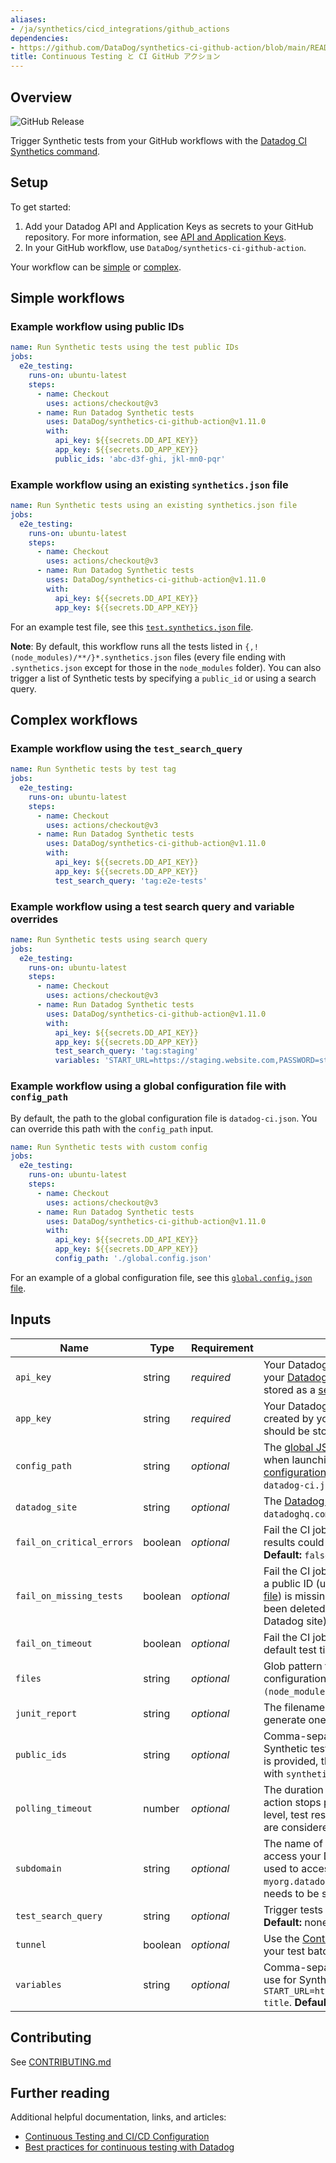 ```yaml
---
aliases:
- /ja/synthetics/cicd_integrations/github_actions
dependencies:
- https://github.com/DataDog/synthetics-ci-github-action/blob/main/README.md
title: Continuous Testing と CI GitHub アクション
---
```

## Overview

![GitHub Release](https://img.shields.io/github/v/release/DataDog/synthetics-ci-github-action)

Trigger Synthetic tests from your GitHub workflows with the [Datadog CI Synthetics command][1].

## Setup

To get started:

1. Add your Datadog API and Application Keys as secrets to your GitHub repository. For more information, see [API and Application Keys][2].
2. In your GitHub workflow, use `DataDog/synthetics-ci-github-action`.

Your workflow can be [simple](#simple-workflows) or [complex](#complex-workflows).

## Simple workflows

### Example workflow using public IDs

```yaml
name: Run Synthetic tests using the test public IDs
jobs:
  e2e_testing:
    runs-on: ubuntu-latest
    steps:
      - name: Checkout
        uses: actions/checkout@v3
      - name: Run Datadog Synthetic tests
        uses: DataDog/synthetics-ci-github-action@v1.11.0
        with:
          api_key: ${{secrets.DD_API_KEY}}
          app_key: ${{secrets.DD_APP_KEY}}
          public_ids: 'abc-d3f-ghi, jkl-mn0-pqr'
```

### Example workflow using an existing `synthetics.json` file

```yaml
name: Run Synthetic tests using an existing synthetics.json file
jobs:
  e2e_testing:
    runs-on: ubuntu-latest
    steps:
      - name: Checkout
        uses: actions/checkout@v3
      - name: Run Datadog Synthetic tests
        uses: DataDog/synthetics-ci-github-action@v1.11.0
        with:
          api_key: ${{secrets.DD_API_KEY}}
          app_key: ${{secrets.DD_APP_KEY}}
```

For an example test file, see this [`test.synthetics.json` file][12].

**Note**: By default, this workflow runs all the tests listed in `{,!(node_modules)/**/}*.synthetics.json` files (every file ending with `.synthetics.json` except for those in the `node_modules` folder). You can also trigger a list of Synthetic tests by specifying a `public_id` or using a search query.

## Complex workflows

### Example workflow using the `test_search_query`

```yaml
name: Run Synthetic tests by test tag
jobs:
  e2e_testing:
    runs-on: ubuntu-latest
    steps:
      - name: Checkout
        uses: actions/checkout@v3
      - name: Run Datadog Synthetic tests
        uses: DataDog/synthetics-ci-github-action@v1.11.0
        with:
          api_key: ${{secrets.DD_API_KEY}}
          app_key: ${{secrets.DD_APP_KEY}}
          test_search_query: 'tag:e2e-tests'
```

### Example workflow using a test search query and variable overrides

```yaml
name: Run Synthetic tests using search query
jobs:
  e2e_testing:
    runs-on: ubuntu-latest
    steps:
      - name: Checkout
        uses: actions/checkout@v3
      - name: Run Datadog Synthetic tests
        uses: DataDog/synthetics-ci-github-action@v1.11.0
        with:
          api_key: ${{secrets.DD_API_KEY}}
          app_key: ${{secrets.DD_APP_KEY}}
          test_search_query: 'tag:staging'
          variables: 'START_URL=https://staging.website.com,PASSWORD=stagingpassword'
```

### Example workflow using a global configuration file with `config_path`

By default, the path to the global configuration file is `datadog-ci.json`. You can override this path with the `config_path` input.

```yaml
name: Run Synthetic tests with custom config
jobs:
  e2e_testing:
    runs-on: ubuntu-latest
    steps:
      - name: Checkout
        uses: actions/checkout@v3
      - name: Run Datadog Synthetic tests
        uses: DataDog/synthetics-ci-github-action@v1.11.0
        with:
          api_key: ${{secrets.DD_API_KEY}}
          app_key: ${{secrets.DD_APP_KEY}}
          config_path: './global.config.json'
```

For an example of a global configuration file, see this [`global.config.json` file][13].

## Inputs

| Name                      | Type    | Requirement | Description                                                                                                                                                                                                                                  |
| ------------------------- | ------- | ----------- | -------------------------------------------------------------------------------------------------------------------------------------------------------------------------------------------------------------------------------------------- |
| `api_key`                 | string  | _required_  | Your Datadog API key. This key is created by your [Datadog organization][2] and should be stored as a [secret][3]. **Default:** none.                                                                                                        |
| `app_key`                 | string  | _required_  | Your Datadog Application key. This key is created by your [Datadog organization][2] and should be stored as a [secret][3]. **Default:** none.                                                                                                |
| `config_path`             | string  | _optional_  | The [global JSON configuration][4] to be used when launching tests. See the [example configuration file][13] for more details. **Default:** `datadog-ci.json`.                                                                               |
| `datadog_site`            | string  | _optional_  | The [Datadog site][11] to send data to. **Default:** `datadoghq.com`.                                                                                                                                                                        |
| `fail_on_critical_errors` | boolean | _optional_  | Fail the CI job if no tests were triggered, or results could not be fetched from Datadog. **Default:** `false`.                                                                                                                              |
| `fail_on_missing_tests`   | boolean | _optional_  | Fail the CI job if at least one specified test with a public ID (using `public_ids` or listed in a [test file][12]) is missing in a run (for example, if it has been deleted programmatically or on the Datadog site). **Default:** `false`. |
| `fail_on_timeout`         | boolean | _optional_  | Fail the CI job if at least one test exceeds the default test timeout. **Default:** `true`.                                                                                                                                                  |
| `files`                   | string  | _optional_  | Glob pattern to detect Synthetic test configuration files. **Default:** `{,!(node_modules)/**/}*.synthetics.json`.                                                                                                                           |
| `junit_report`            | string  | _optional_  | The filename for a JUnit report if you want to generate one. **Default:** none.                                                                                                                                                              |
| `public_ids`              | string  | _optional_  | Comma-separated list of public IDs for Synthetic tests you want to trigger. If no value is provided, the action looks for files named with `synthetics.json`. **Default:** none.                                                             |
| `polling_timeout`         | number  | _optional_  | The duration (in milliseconds) after which the action stops polling for test results. At the CI level, test results completed after this duration are considered failed. **Default:** 30 minutes.                                            |
| `subdomain`               | string  | _optional_  | The name of the custom subdomain set to access your Datadog application. If the URL used to access Datadog is `myorg.datadoghq.com`, the subdomain value needs to be set to `myorg`. **Default:** `app`.                                     |
| `test_search_query`       | string  | _optional_  | Trigger tests corresponding to a [search query][5]. **Default:** none.                                                                                                                                                                       |
| `tunnel`                  | boolean | _optional_  | Use the [Continuous Testing Tunnel][9] to execute your test batch. **Default:** `false`.                                                                                                                                                     |
| `variables`               | string  | _optional_  | Comma-separated list of global variables to use for Synthetic tests. For example: `START_URL=https://example.org,MY_VARIABLE=My title`. **Default:** `[]`.                                                                                   |

## Contributing

See [CONTRIBUTING.md](./CONTRIBUTING.md)

## Further reading

Additional helpful documentation, links, and articles:

- [Continuous Testing and CI/CD Configuration][6]
- [Best practices for continuous testing with Datadog][10]

[1]: https://github.com/DataDog/datadog-ci
[2]: https://docs.datadoghq.com/ja/account_management/api-app-keys/
[3]: https://docs.github.com/en/actions/reference/encrypted-secrets
[4]: https://docs.datadoghq.com/ja/continuous_testing/cicd_integrations/configuration/?tab=npm#setup-the-client
[5]: https://docs.datadoghq.com/ja/synthetics/search/#search
[6]: https://docs.datadoghq.com/ja/continuous_testing/cicd_integrations/configuration
[7]: https://semver.org/#summary
[8]: https://github.com/DataDog/synthetics-ci-github-action/tags
[9]: https://docs.datadoghq.com/ja/continuous_testing/testing_tunnel/
[10]: https://www.datadoghq.com/blog/best-practices-datadog-continuous-testing/
[11]: https://docs.datadoghq.com/ja/getting_started/site
[12]: https://docs.datadoghq.com/ja/continuous_testing/cicd_integrations/configuration/?tab=npm#test-files
[13]: https://github.com/DataDog/datadog-ci/blob/master/.github/workflows/e2e/global.config.json